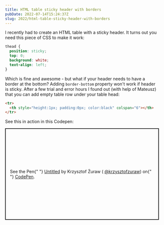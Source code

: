 ```yaml
---
title: HTML table sticky header with borders
pubDate: 2022-07-14T15:24:37Z
slug: 2022/html-table-sticky-header-with-borders
---
```


I recently had to create an HTML table with a sticky header. It turns out you need this piece of CSS to make it work:

```css
thead {
  position: sticky;
  top: 0;
  background: white;
  text-align: left;
}
```

Which is fine and awesome - but what if your header needs to have a border at the bottom? Adding `border-bottom` property won't work if header is sticky. After a few trial and error hours I found out (with help of Mateusz) that you can add empty table row under your table head:

```html
<tr>
  <th style="height:1px; padding:0px; color:black" colspan="6"></th>
</tr>
```

See this in action in this Codepen:

<p
  class="codepen"
  data-height="300"
  data-default-tab="html,result"
  data-slug-hash="eYMBJod"
  data-user="krzysztofzuraw"
  style="height: 300px; box-sizing: border-box; display: flex; align-items: center; justify-content: center; border: 2px solid; margin: 1em 0; padding: 1em;"
>
  <span>
    See the Pen{" "}
    <a href="https://codepen.io/krzysztofzuraw/pen/eYMBJod">Untitled</a> by
    Krzysztof Żuraw (
    <a href="https://codepen.io/krzysztofzuraw">@krzysztofzuraw</a>) on{" "}
    <a href="https://codepen.io">CodePen</a>.
  </span>
</p>
<script async src="https://cpwebassets.codepen.io/assets/embed/ei.js"></script>
